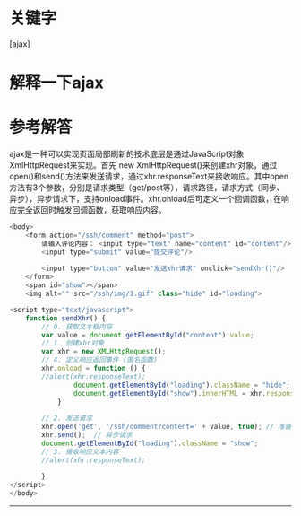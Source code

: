 # 关键字

 \[ajax\] 


# 解释一下ajax 


# 参考解答

ajax是一种可以实现页面局部刷新的技术底层是通过JavaScript对象XmlHttpRequest来实现。首先  new XmlHttpRequest()来创建xhr对象，通过open()和send()方法来发送请求，通过xhr.responseText来接收响应。其中open方法有3个参数，分别是请求类型（get/post等），请求路径，请求方式（同步、异步），异步请求下，支持onload事件。xhr.onload后可定义一个回调函数，在响应完全返回时触发回调函数，获取响应内容。






```js
<body>
	<form action="/ssh/comment" method="post">
		请输入评论内容： <input type="text" name="content" id="content"/>
		<input type="submit" value="提交评论"/>
		
		<input type="button" value="发送xhr请求" onclick="sendXhr()"/>
	</form>
	<span id="show"></span>
	<img alt="" src="/ssh/img/1.gif" class="hide" id="loading">

<script type="text/javascript">
	function sendXhr() {
		// 0. 获取文本框内容
		var value = document.getElementById("content").value;
		// 1. 创建xhr对象
		var xhr = new XMLHttpRequest();
		// 4. 定义响应返回事件 (匿名函数)
		xhr.onload = function () {
		//alert(xhr.responseText);
				document.getElementById("loading").className = "hide";
				document.getElementById("show").innerHTML = xhr.responseText;
			}			
			
		// 2. 发送请求
		xhr.open('get', '/ssh/comment?content=' + value, true); // 准备发送
		xhr.send();  // 异步请求
		document.getElementById("loading").className = "show";
		// 3. 接收响应文本内容
		//alert(xhr.responseText);
			
		}
</script>
</body>
```







---


